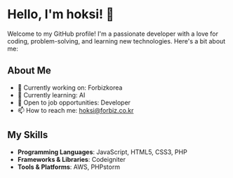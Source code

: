 # Hello, I'm hoksi! 👋

Welcome to my GitHub profile! I'm a passionate developer with a love for coding, problem-solving, and learning new technologies. Here's a bit about me:

## About Me

- 🔭 Currently working on: Forbizkorea
- 🌱 Currently learning: AI
- 💼 Open to job opportunities: Developer
- 📫 How to reach me: hoksi@forbiz.co.kr

## My Skills

- **Programming Languages**: JavaScript, HTML5, CSS3, PHP
- **Frameworks & Libraries**: Codeigniter
- **Tools & Platforms**: AWS, PHPstorm
